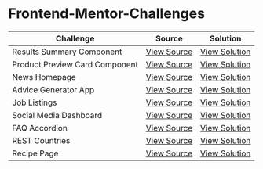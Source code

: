 # Frontend-Mentor-Challenges

| Challenge                      | Source                                                                                                           | Solution                                                           |
| ------------------------------ | ---------------------------------------------------------------------------------------------------------------- | ------------------------------------------------------------------ |
| Results Summary Component      | [View Source](https://github.com/VivekAlhat/Frontend-Mentor-Challenges/tree/main/results-summary-component)      | [View Solution](https://earnest-sunflower-bdfce5.netlify.app/)     |
| Product Preview Card Component | [View Source](https://github.com/VivekAlhat/Frontend-Mentor-Challenges/tree/main/product-preview-card-component) | [View Solution](https://incomparable-dodol-42c2bb.netlify.app/)    |
| News Homepage                  | [View Source](https://github.com/VivekAlhat/Frontend-Mentor-Challenges/tree/main/news-homepage)                  | [View Solution](https://animated-paletas-af188e.netlify.app/)      |
| Advice Generator App           | [View Source](https://github.com/VivekAlhat/Frontend-Mentor-Challenges/tree/main/advice-generator-app)           | [View Solution](https://thriving-pegasus-90997e.netlify.app/)      |
| Job Listings                   | [View Source](https://github.com/VivekAlhat/Frontend-Mentor-Challenges/tree/main/job-listings)                   | [View Solution](https://remarkable-speculoos-10ebfc.netlify.app/)  |
| Social Media Dashboard         | [View Source](https://github.com/VivekAlhat/Frontend-Mentor-Challenges/tree/main/social-media-dashboard)         | [View Solution](https://luminous-melomakarona-0cfdb7.netlify.app/) |
| FAQ Accordion                  | [View Source](https://github.com/VivekAlhat/Frontend-Mentor-Challenges/tree/main/faq-accordion)                  | [View Solution](https://leafy-pithivier-f955d6.netlify.app/)       |
| REST Countries                 | [View Source](https://github.com/VivekAlhat/Frontend-Mentor-Challenges/tree/main/rest-countries)                 | [View Solution](https://rest-countries-1e2f.vercel.app/)           |
| Recipe Page                    | [View Source](https://github.com/VivekAlhat/Frontend-Mentor-Challenges/tree/main/recipe-page)                    | [View Solution](https://super-kheer-706b99.netlify.app/)           |
